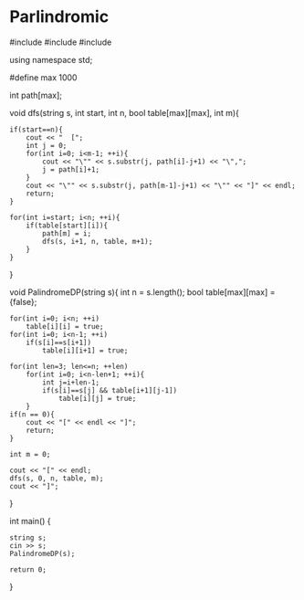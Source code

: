 Parlindromic
============

#include <iostream>
#include <string>
#include <queue>

using namespace std;

#define max 1000

int path[max];

void dfs(string s, int start, int n, bool table[max][max], int m){

    if(start==n){
        cout << "  [";
        int j = 0;
        for(int i=0; i<m-1; ++i){
            cout << "\"" << s.substr(j, path[i]-j+1) << "\",";
            j = path[i]+1;
        }
        cout << "\"" << s.substr(j, path[m-1]-j+1) << "\"" << "]" << endl;
        return;
    }
    
    for(int i=start; i<n; ++i){
        if(table[start][i]){
            path[m] = i;
            dfs(s, i+1, n, table, m+1);
        }
    }
}

void PalindromeDP(string s){
    int n = s.length();
    bool table[max][max] = {false};

    for(int i=0; i<n; ++i)
        table[i][i] = true;
    for(int i=0; i<n-1; ++i)
        if(s[i]==s[i+1])
            table[i][i+1] = true;

    for(int len=3; len<=n; ++len)
        for(int i=0; i<n-len+1; ++i){
            int j=i+len-1;
            if(s[i]==s[j] && table[i+1][j-1])
                table[i][j] = true;
        }
    if(n == 0){
        cout << "[" << endl << "]";
        return;
    }

    int m = 0;    

    cout << "[" << endl;
    dfs(s, 0, n, table, m);
    cout << "]";
}


int main() {

    string s;
    cin >> s;
    PalindromeDP(s);

    return 0;
}
